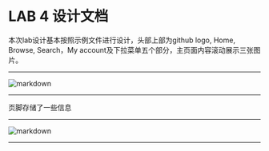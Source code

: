 LAB 4 设计文档
==========
本次lab设计基本按照示例文件进行设计，头部上部为github logo, Home, Browse, Search，My account及下拉菜单五个部分，主页面内容滚动展示三张图片。

-------------------
![markdown](/images/screenshpt1.png "ss1")

-------------------

页脚存储了一些信息

-------------------
![markdown](/images/screenshpt2.png "ss1")


-----------------
